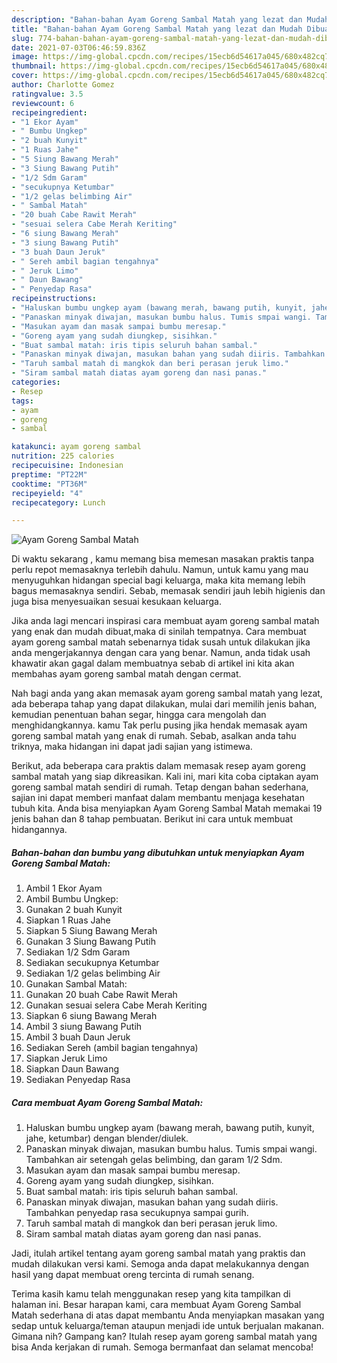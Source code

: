 ```yaml
---
description: "Bahan-bahan Ayam Goreng Sambal Matah yang lezat dan Mudah Dibuat"
title: "Bahan-bahan Ayam Goreng Sambal Matah yang lezat dan Mudah Dibuat"
slug: 774-bahan-bahan-ayam-goreng-sambal-matah-yang-lezat-dan-mudah-dibuat
date: 2021-07-03T06:46:59.836Z
image: https://img-global.cpcdn.com/recipes/15ecb6d54617a045/680x482cq70/ayam-goreng-sambal-matah-foto-resep-utama.jpg
thumbnail: https://img-global.cpcdn.com/recipes/15ecb6d54617a045/680x482cq70/ayam-goreng-sambal-matah-foto-resep-utama.jpg
cover: https://img-global.cpcdn.com/recipes/15ecb6d54617a045/680x482cq70/ayam-goreng-sambal-matah-foto-resep-utama.jpg
author: Charlotte Gomez
ratingvalue: 3.5
reviewcount: 6
recipeingredient:
- "1 Ekor Ayam"
- " Bumbu Ungkep"
- "2 buah Kunyit"
- "1 Ruas Jahe"
- "5 Siung Bawang Merah"
- "3 Siung Bawang Putih"
- "1/2 Sdm Garam"
- "secukupnya Ketumbar"
- "1/2 gelas belimbing Air"
- " Sambal Matah"
- "20 buah Cabe Rawit Merah"
- "sesuai selera Cabe Merah Keriting"
- "6 siung Bawang Merah"
- "3 siung Bawang Putih"
- "3 buah Daun Jeruk"
- " Sereh ambil bagian tengahnya"
- " Jeruk Limo"
- " Daun Bawang"
- " Penyedap Rasa"
recipeinstructions:
- "Haluskan bumbu ungkep ayam (bawang merah, bawang putih, kunyit, jahe, ketumbar) dengan blender/diulek."
- "Panaskan minyak diwajan, masukan bumbu halus. Tumis smpai wangi. Tambahkan air setengah gelas belimbing, dan garam 1/2 Sdm."
- "Masukan ayam dan masak sampai bumbu meresap."
- "Goreng ayam yang sudah diungkep, sisihkan."
- "Buat sambal matah: iris tipis seluruh bahan sambal."
- "Panaskan minyak diwajan, masukan bahan yang sudah diiris. Tambahkan penyedap rasa secukupnya sampai gurih."
- "Taruh sambal matah di mangkok dan beri perasan jeruk limo."
- "Siram sambal matah diatas ayam goreng dan nasi panas."
categories:
- Resep
tags:
- ayam
- goreng
- sambal

katakunci: ayam goreng sambal 
nutrition: 225 calories
recipecuisine: Indonesian
preptime: "PT22M"
cooktime: "PT36M"
recipeyield: "4"
recipecategory: Lunch

---
```



![Ayam Goreng Sambal Matah](https://img-global.cpcdn.com/recipes/15ecb6d54617a045/680x482cq70/ayam-goreng-sambal-matah-foto-resep-utama.jpg)

Di waktu  sekarang , kamu memang bisa memesan masakan praktis tanpa perlu repot memasaknya terlebih dahulu. Namun, untuk kamu yang mau menyuguhkan hidangan special bagi keluarga, maka kita memang lebih bagus memasaknya sendiri. Sebab, memasak sendiri jauh lebih higienis dan juga bisa menyesuaikan sesuai kesukaan keluarga.

Jika anda lagi mencari inspirasi cara membuat ayam goreng sambal matah yang enak dan mudah dibuat,maka di sinilah tempatnya. Cara membuat ayam goreng sambal matah  sebenarnya tidak susah untuk dilakukan jika anda mengerjakannya dengan cara yang benar. Namun, anda tidak usah khawatir akan gagal dalam membuatnya 
sebab di artikel ini kita akan membahas ayam goreng sambal matah dengan cermat.  



Nah bagi anda yang akan memasak ayam goreng sambal matah yang lezat, ada beberapa tahap yang dapat dilakukan, mulai dari memilih jenis bahan, kemudian penentuan bahan segar, hingga cara mengolah dan menghidangkannya. kamu Tak perlu pusing jika hendak memasak ayam goreng sambal matah yang enak di rumah. Sebab, asalkan anda  tahu triknya, maka hidangan ini dapat jadi sajian yang istimewa.

Berikut, ada beberapa cara praktis  dalam memasak resep ayam goreng sambal matah yang siap dikreasikan. Kali ini, mari kita coba ciptakan ayam goreng sambal matah sendiri di rumah. Tetap dengan bahan sederhana, sajian ini dapat memberi manfaat dalam membantu menjaga kesehatan tubuh kita. Anda bisa menyiapkan Ayam Goreng Sambal Matah memakai 19 jenis bahan dan 8 tahap pembuatan. Berikut ini cara untuk membuat hidangannya.

<!--inarticleads1-->

##### Bahan-bahan dan bumbu yang dibutuhkan untuk menyiapkan Ayam Goreng Sambal Matah:

1. Ambil 1 Ekor Ayam
1. Ambil  Bumbu Ungkep:
1. Gunakan 2 buah Kunyit
1. Siapkan 1 Ruas Jahe
1. Siapkan 5 Siung Bawang Merah
1. Gunakan 3 Siung Bawang Putih
1. Sediakan 1/2 Sdm Garam
1. Sediakan secukupnya Ketumbar
1. Sediakan 1/2 gelas belimbing Air
1. Gunakan  Sambal Matah:
1. Gunakan 20 buah Cabe Rawit Merah
1. Gunakan sesuai selera Cabe Merah Keriting
1. Siapkan 6 siung Bawang Merah
1. Ambil 3 siung Bawang Putih
1. Ambil 3 buah Daun Jeruk
1. Sediakan  Sereh (ambil bagian tengahnya)
1. Siapkan  Jeruk Limo
1. Siapkan  Daun Bawang
1. Sediakan  Penyedap Rasa




<!--inarticleads2-->

##### Cara membuat Ayam Goreng Sambal Matah:

1. Haluskan bumbu ungkep ayam (bawang merah, bawang putih, kunyit, jahe, ketumbar) dengan blender/diulek.
1. Panaskan minyak diwajan, masukan bumbu halus. Tumis smpai wangi. Tambahkan air setengah gelas belimbing, dan garam 1/2 Sdm.
1. Masukan ayam dan masak sampai bumbu meresap.
1. Goreng ayam yang sudah diungkep, sisihkan.
1. Buat sambal matah: iris tipis seluruh bahan sambal.
1. Panaskan minyak diwajan, masukan bahan yang sudah diiris. Tambahkan penyedap rasa secukupnya sampai gurih.
1. Taruh sambal matah di mangkok dan beri perasan jeruk limo.
1. Siram sambal matah diatas ayam goreng dan nasi panas.




Jadi, itulah artikel tentang  ayam goreng sambal matah  yang praktis dan mudah dilakukan versi kami. Semoga anda dapat melakukannya dengan hasil yang dapat membuat oreng tercinta di rumah senang. 

Terima kasih kamu telah menggunakan resep yang kita tampilkan di halaman ini. Besar harapan kami, cara membuat  Ayam Goreng Sambal Matah sederhana di atas dapat membantu Anda menyiapkan masakan yang sedap untuk keluarga/teman ataupun menjadi ide untuk berjualan makanan. Gimana nih? Gampang kan? Itulah resep ayam goreng sambal matah yang bisa Anda kerjakan di rumah. Semoga bermanfaat dan selamat mencoba!

